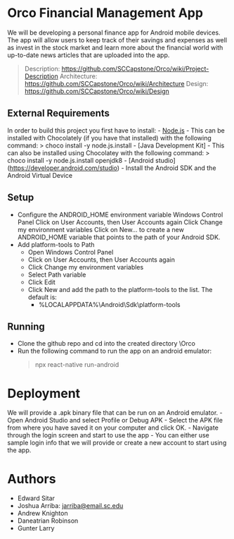 # Orco Financial Management App

We will be developing a personal finance app for Android mobile devices. The app will allow users to keep track of their savings and expenses as well as invest in the stock market and learn more about the financial world with up-to-date news articles that are uploaded into the app.
> Description: https://github.com/SCCapstone/Orco/wiki/Project-Description
> Architecture: https://github.com/SCCapstone/Orco/wiki/Architecture
> Design: https://github.com/SCCapstone/Orco/wiki/Design

## External Requirements
In order to build this project you first have to install:
    - [Node.js](https://nodejs.org/en/)
        - This can be installed with Chocolately (if you have that installed) with the following command:
            > choco install -y node.js.install
    - [Java Development Kit]
        - This can also be installed using Chocolatey with the following command:
            > choco install -y node.js.install openjdk8
    - [Android studio] (https://developer.android.com/studio)
          - Install the Android SDK and the Android Virtual Device

## Setup

- Configure the ANDROID_HOME environment variable
Windows Control Panel
Click on User Accounts, then User Accounts again
Click Change my environment variables
Click on New… to create a new ANDROID_HOME variable that points to the path of your Android SDK.
- Add platform-tools to Path
    - Open Windows Control Panel
    - Click on User Accounts, then User Accounts again
    - Click Change my environment variables
    - Select Path variable
    - Click Edit
    - Click New and add the path to the platform-tools to the list. The default is:
        - %LOCALAPPDATA%\Android\Sdk\platform-tools

## Running

- Clone the github repo and cd into the created directory \Orco
- Run the following command to run the app on an android emulator:
    > npx react-native run-android 

# Deployment

We will provide a .apk binary file that can be run on an Android emulator. 
    - Open Android Studio and select Profile or Debug APK
    - Select the APK file from where you have saved it on your computer and click OK.
    - Navigate through the login screen and start to use the app
        - You can either use sample login info that we will provide or create a new account to start using the app.

# Authors
- Edward Sitar
- Joshua Arriba: jarriba@email.sc.edu
- Andrew Knighton
- Daneatrian Robinson
- Gunter Larry
